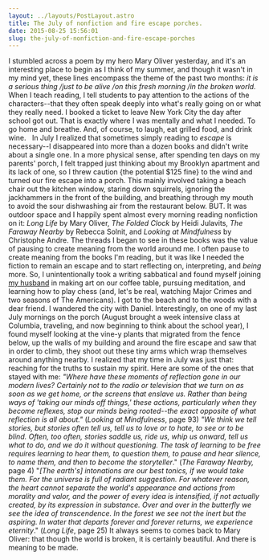 ```yaml
---
layout: ../layouts/PostLayout.astro
title: The July of nonfiction and fire escape porches.
date: 2015-08-25 15:56:01
slug: the-july-of-nonfiction-and-fire-escape-porches
---
```


I stumbled across a poem by my hero Mary Oliver yesterday, and it's an interesting place to begin as I think of my summer, and though it wasn't in my mind yet, these lines encompass the theme of the past two months: _it is a serious thing /just to be alive /on this fresh morning /in the broken world._ When I teach reading, I tell students to pay attention to the actions of the characters--that they often speak deeply into what's really going on or what they really need. I booked a ticket to leave New York City the day after school got out. That is exactly where I was mentally and what I needed. To go home and breathe. And, of course, to laugh, eat grilled food, and drink wine.   In July I realized that sometimes simply reading to _escape_ is necessary--I disappeared into more than a dozen books and didn't write about a single one. In a more physical sense, after spending ten days on my parents' porch, I felt trapped just thinking about my Brooklyn apartment and its lack of one, so I threw caution {the potential $125 fine} to the wind and turned our fire escape into a porch. This mainly involved taking a beach chair out the kitchen window, staring down squirrels, ignoring the jackhammers in the front of the building, and breathing through my mouth to avoid the sour dishwashing air from the restaurant below. BUT. It was outdoor space and I happily spent almost every morning reading nonfiction on it: *Long Life* by Mary Oliver, _The Folded Clock_ by Heidi Julavits, _The Faraway Nearby_ by Rebecca Solnit, and _Looking at Mindfulness_ by Christophe Andre. The threads I began to see in these books was the value of pausing to create meaning from the world around me. I often pause to create meaning from the books I'm reading, but it was like I needed the fiction to remain an escape and to start reflecting on, interpreting, and _being_ more. So, I unintentionally took a writing sabbatical and found myself joining [my husband](https://instagram.com/dl_warren/) in making art on our coffee table, pursuing meditation, and learning how to play chess (and, let's be real, watching Major Crimes and two seasons of The Americans). I got to the beach and to the woods with a dear friend. I wandered the city with Daniel. Interestingly, on one of my last July mornings on the porch (August brought a week intensive class at Columbia, traveling, and now beginning to think about the school year), I found myself looking at the vine-y plants that migrated from the fence below, up the walls of my building and around the fire escape and saw that in order to climb, they shoot out these tiny arms which wrap themselves around anything nearby. I realized that my time in July was just that: reaching for the truths to sustain my spirit. Here are some of the ones that stayed with me: _"Where have these moments of reflection gone in our modern lives? Certainly not to the radio or television that we turn on as soon as we get home, or the screens that enslave us. Rather than being ways of 'taking our minds off things,' these actions, particularly when they become reflexes, stop our minds being rooted--the exact opposite of what reflection is all about."_ (_Looking at Mindfulness_, page 93) _"We think we tell stories, but stories often tell us, tell us to love or to hate, to see or to be blind. Often, too often, stories saddle us, ride us, whip us onward, tell us what to do, and we do it without questioning. The task of learning to be free requires learning to hear them, to question them, to pause and hear silence, to name them, and then to become the storyteller_." (_The Faraway Nearby,_ page 4) "_\[The earth's\] intonations are our best tonics, if we would take them. For the universe is full of radiant suggestion. For whatever reason, the heart cannot separate the world's appearance and actions from morality and valor, and the power of every idea is intensified, if not actually created, by its expression in substance. Over and over in the butterfly we see the idea of transcendence. In the forest we see not the inert but the aspiring. In water that departs forever and forever returns, we experience eternity_." (_Long Life_, page 25) It always seems to comes back to Mary Oliver: that though the world is broken, it is certainly beautiful. And there is meaning to be made.
